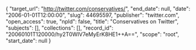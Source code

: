 {
  "target_url": "http://twitter.com/conservatives/", 
  "end_date": null, 
  "date": "2006-01-01T12:00:00", 
  "slug": 44695597, 
  "publisher": "twitter.com", 
  "open_access": true, 
  "npld": false, 
  "title": "Conservatives on Twitter", 
  "subjects": [], 
  "collections": [], 
  "record_id": "20060101T120000/hy2T0WIV7eMyErK8HE1++A==", 
  "scope": "root", 
  "start_date": null
}

